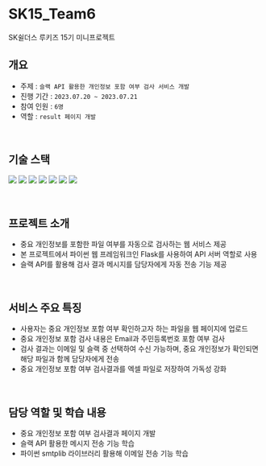 # SK15_Team6
SK쉴더스 루키즈 15기 미니프로젝트
## 개요
- 주제 : ```슬랙 API 활용한 개인정보 포함 여부 검사 서비스 개발```
- 진행 기간 : ```2023.07.20 ~ 2023.07.21```
- 참여 인원 : ```6명```
- 역할 : ```result 페이지 개발``` 

</br>

## 기술 스택
<img src="https://img.shields.io/badge/HTML5-E34F26?style=flat&logo=HTML5&logoColor=white" /> <img src="https://img.shields.io/badge/CSS3-1572B6?style=flat&logo=CSS3&logoColor=white" /> <img src="https://img.shields.io/badge/JavaScript-F7DF1E?style=flat&logo=JavaScript&logoColor=white" /> <img src="https://img.shields.io/badge/Python-3776AB?style=flat&logo=Python&logoColor=white" /> <img src="https://img.shields.io/badge/Flask-000000?style=flat&logo=Flask&logoColor=white" /> <img src="https://img.shields.io/badge/Slack-4A154B?style=flat&logo=Slack&logoColor=white" /> <img src="https://img.shields.io/badge/Git-F05032?style=flat&logo=Git&logoColor=white" />


</br>

## 프로젝트 소개
- 중요 개인정보를 포함한 파일 여부를 자동으로 검사하는 웹 서비스 제공
- 본 프로젝트에서 파이썬 웹 프레임워크인 Flask를 사용하여 API 서버 역할로 사용
- 슬랙 API를 활용해 검사 결과 메시지를 담당자에게 자동 전송 기능 제공




</br>

## 서비스 주요 특징
- 사용자는 중요 개인정보 포함 여부 확인하고자 하는 파일을 웹 페이지에 업로드
- 중요 개인정보 포함 검사 내용은 Email과 주민등록번호 포함 여부 검사
- 검사 결과는 이메일 및 슬랙 중 선택하여 수신 가능하며, 중요 개인정보가 확인되면 해당 파일과 함께 담당자에게 전송
- 중요 개인정보 포함 여부 검사결과를 엑셀 파일로 저장하여 가독성 강화

</br>

## 담당 역할 및 학습 내용
- 중요 개인정보 포함 여부 검사결과 페이지 개발
- 슬랙 API 활용한 메시지 전송 기능 학습
- 파이썬 smtplib 라이브러리 활용해 이메일 전송 기능 학습